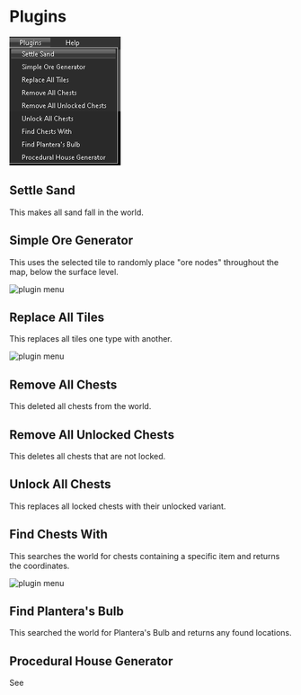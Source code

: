 # Plugins

![plugin menu](../.gitbook/assets/plugins.png)

## Settle Sand

This makes all sand fall in the world.

## Simple Ore Generator

This uses the selected tile to randomly place "ore nodes" throughout the map, below the surface level.

![plugin menu](../.gitbook/assets/plugin-simple-ore.png)

## Replace All Tiles

This replaces all tiles one type with another.

![plugin menu](../.gitbook/assets/plugin-replace-all.png)

## Remove All Chests

This deleted all chests from the world.

## Remove All Unlocked Chests

This deletes all chests that are not locked.

## Unlock All Chests

This replaces all locked chests with their unlocked variant.

## Find Chests With

This searches the world for chests containing a specific item and returns the coordinates.

![plugin menu](../.gitbook/assets/plugin-find-chest.png)

## Find Plantera's Bulb

This searched the world for Plantera's Bulb and returns any found locations.

## Procedural House Generator

See
